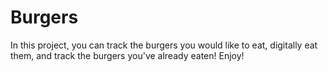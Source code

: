 # Burgers

In this project, you can track the burgers you would like to eat, digitally eat them, and track the burgers you've already eaten! Enjoy!
